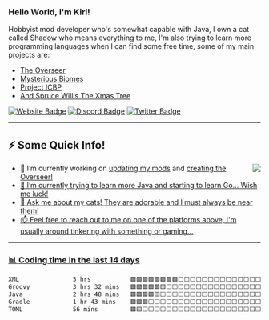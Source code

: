 ### Hello World, I'm Kiri!
<p>
  Hobbyist mod developer who's somewhat capable with Java, I own a cat called Shadow who means everything to me, I'm also trying to learn more programming languages when I can find some free time, some of my main projects are:
</p>

<ul>
  <li><a href="https://github.com/kiricatts/overseer">The Overseer</li>
  <li><a href="https://github.com/kiris-mods/mysterious-biomes">Mysterious Biomes</li>
  <li><a href="https://github.com/kiris-mods/project-icbp">Project ICBP</li>
  <li>And <a href="https://github.com/kiris-mods/spruce-willis-the-xmas-tree">Spruce Willis The Xmas Tree</li>
</ul>

<p>
  <a href="https://tophatcat.dev"><img src="https://img.shields.io/badge/-tophatcat.dev-4E69C8?style=flat-square&amp;labelColor=4E69C8&amp;logo=Firefox&amp;link=https://tophatcat.dev" alt="Website Badge"></a>
  <a href="https://discord.tophatcat.dev"><img src="https://img.shields.io/discord/176780432371744769?style=flat-square&logo=Discord&label=Discord" alt="Discord Badge"></a>
  <a href="https://x.com/kiricattus"><img src="https://img.shields.io/twitter/url?url=https%3A%2F%2Fx.com%2Fkiricattus&label=KiriCattus" alt="Twitter Badge"></a>
</p>

---

<h2>⚡️ Some Quick Info!</h2>
<img align="right" src="https://media1.giphy.com/media/igDIvcIMMGIne/giphy.gif"/>
<ul>
  <li>🔭 I’m currently working on <a href="https://github.com/kiris-mods/">updating my mods</a> and <a href="https://github.com/kiricatts/overseer">creating the Overseer!</li>
  <li>🌱 I’m currently trying to learn more Java and starting to learn Go... Wish me luck!</li>
  <li>💬 Ask me about my cats! They are adorable and I must always be near them!</li>
  <li>📫 Feel free to reach out to me on one of the platforms above, I'm usually around tinkering with something or gaming... </li>
</ul>

---

### :bar_chart: [Coding time in the last 14 days](https://github.com/muety/wakapi)

<!--START_SECTION:waka-->

```txt
XML               5 hrs           🟩🟩🟩🟩🟩🟩🟩🟩⬜⬜⬜⬜⬜⬜⬜⬜⬜⬜⬜⬜⬜⬜⬜⬜⬜   32.09 %
Groovy            3 hrs 32 mins   🟩🟩🟩🟩🟩🟨⬜⬜⬜⬜⬜⬜⬜⬜⬜⬜⬜⬜⬜⬜⬜⬜⬜⬜⬜   22.63 %
Java              2 hrs 48 mins   🟩🟩🟩🟩🟨⬜⬜⬜⬜⬜⬜⬜⬜⬜⬜⬜⬜⬜⬜⬜⬜⬜⬜⬜⬜   17.94 %
Gradle            1 hr 43 mins    🟩🟩🟩⬜⬜⬜⬜⬜⬜⬜⬜⬜⬜⬜⬜⬜⬜⬜⬜⬜⬜⬜⬜⬜⬜   11.04 %
TOML              56 mins         🟩🟨⬜⬜⬜⬜⬜⬜⬜⬜⬜⬜⬜⬜⬜⬜⬜⬜⬜⬜⬜⬜⬜⬜⬜   06.05 %
```

<!--END_SECTION:waka-->
